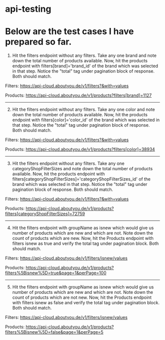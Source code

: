 # api-testing
# Below are the test cases I have prepared so far.

1. Hit the filters endpoint without any filters. Take any one brand and note down the total number of products available.
Now, hit the products endpoint with filters[brand]='brand_id' of the brand which was selected in that step. Notice the "total" tag under pagination block of response. Both should match.

Filters:
https://api-cloud.aboutyou.de/v1/filters?&with=values

Products:
https://api-cloud.aboutyou.de/v1/products?filters[brand]=1127

----------------------------------------------------------------------------------------------------------------------------------------------------------------------------------------------------------

2. Hit the filters endpoint without any filters. Take any one color and note down the total number of products available.
Now, hit the products endpoint with filters[color]='color_id' of the brand which was selected in that step. Notice the "total" tag under pagination block of response. Both should match.

Filters:
https://api-cloud.aboutyou.de/v1/filters?&with=values

Products:
https://api-cloud.aboutyou.de/v1/products?filters[color]=38934

----------------------------------------------------------------------------------------------------------------------------------------------------------------------------------------------------------

3. Hit the filters endpoint without any filters. Take any one categoryShopFilterSizes and note down the total number of products available.
Now, hit the products endpoint with filters[categoryShopFilterSizes]='categoryShopFilterSizes_id' of the brand which was selected in that step. Notice the "total" tag under pagination block of response. Both should match.

Filters:
https://api-cloud.aboutyou.de/v1/filters?&with=values

Products:
https://api-cloud.aboutyou.de/v1/products?filters[categoryShopFilterSizes]=72759


----------------------------------------------------------------------------------------------------------------------------------------------------------------------------------------------------------

4. Hit the filters endpoint with groupName as isnew which would give us number of products which are new and which are not. Note down the count of products which are new. Now, hit the Products endpoint with filters isnew as true and verify the total tag under pagination block. Both should match.

Filters:
https://api-cloud.aboutyou.de/v1/filters/isnew/values

Products:
https://api-cloud.aboutyou.de/v1/products?filters%5Bisnew%5D=true&page=1&perPage=100

----------------------------------------------------------------------------------------------------------------------------------------------------------------------------------------------------------

5. Hit the filters endpoint with groupName as isnew which would give us number of products which are new and which are not. Note down the count of products which are not new. Now, hit the Products endpoint with filters isnew as false and verify the total tag under pagination block. Both should match.

Filters:
https://api-cloud.aboutyou.de/v1/filters/isnew/values

Products:
https://api-cloud.aboutyou.de/v1/products?filters%5Bisnew%5D=false&page=1&perPage=5
